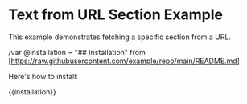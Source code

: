 # Text from URL Section Example

This example demonstrates fetching a specific section from a URL.

/var @installation = "## Installation" from [https://raw.githubusercontent.com/example/repo/main/README.md]

Here's how to install:

{{installation}}